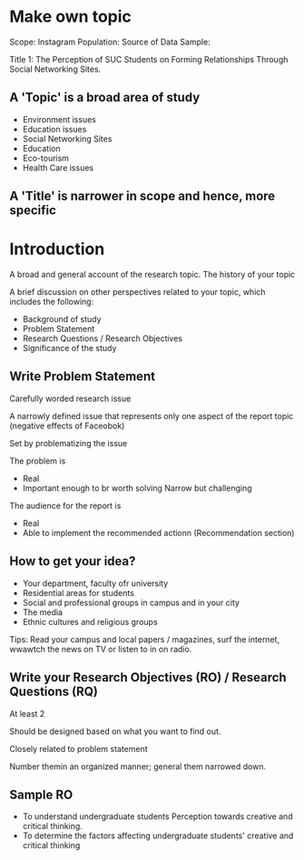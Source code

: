 # Make own topic
Scope: Instagram
Population: Source of Data
Sample:

Title 1: The Perception of SUC Students on Forming Relationships Through Social Networking Sites.

## A 'Topic' is a broad area of study
- Environment issues
- Education issues
- Social Networking Sites
- Education
- Eco-tourism
- Health Care issues

## A 'Title' is narrower in scope and hence, more specific

# Introduction
A broad and general account of the research topic.
The history of your topic

A brief discussion on other perspectives related to your topic, which includes the following:
- Background of study
- Problem Statement
- Research Questions / Research Objectives
- Significance of the study

## Write Problem Statement
Carefully worded research issue

A narrowly defined issue that represents only one aspect of the report topic (negative effects of Faceobok)

Set by problematizing the issue

The problem is
- Real
- Important enough to br worth solving Narrow but challenging

The audience for the report is
- Real
- Able to implement the recommended actionn (Recommendation section)

## How to get your idea?
- Your department, faculty ofr university
- Residential areas for students
- Social and professional groups in campus and in your city
- The media
- Ethnic cultures and religious groups

Tips: Read your campus and local papers / magazines, surf the internet, wwawtch the news on TV or listen to in on radio.

## Write your Research Objectives (RO) / Research Questions (RQ)
At least 2

Should be designed based on what you want to find out.

Closely related to problem statement

Number themin an organized manner; general them narrowed down.

## Sample RO
- To understand undergraduate students Perception towards creative and critical thinking.
- To determine the factors affecting undergraduate students' creative and critical thinking